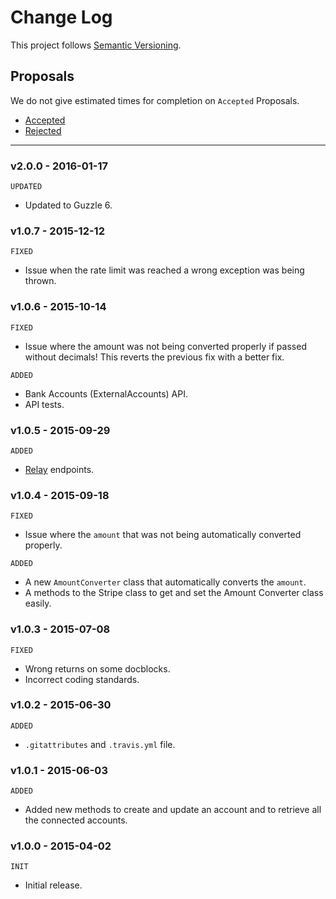 # Change Log

This project follows [Semantic Versioning](CONTRIBUTING.md).

## Proposals

We do not give estimated times for completion on `Accepted` Proposals.

- [Accepted](https://github.com/cartalyst/stripe/labels/Accepted)
- [Rejected](https://github.com/cartalyst/stripe/labels/Rejected)

---

### v2.0.0 - 2016-01-17

`UPDATED`

- Updated to Guzzle 6.

### v1.0.7 - 2015-12-12

`FIXED`

- Issue when the rate limit was reached a wrong exception was being thrown.

### v1.0.6 - 2015-10-14

`FIXED`

- Issue where the amount was not being converted properly if passed without decimals! This reverts the previous fix with a better fix.

`ADDED`

- Bank Accounts (ExternalAccounts) API.
- API tests.

### v1.0.5 - 2015-09-29

`ADDED`

- [Relay](https://stripe.com/relay) endpoints.

### v1.0.4 - 2015-09-18

`FIXED`

- Issue where the `amount` that was not being automatically converted properly.

`ADDED`

- A new `AmountConverter` class that automatically converts the `amount`.
- A methods to the Stripe class to get and set the Amount Converter class easily.

### v1.0.3 - 2015-07-08

`FIXED`

- Wrong returns on some docblocks.
- Incorrect coding standards.

### v1.0.2 - 2015-06-30

`ADDED`

- `.gitattributes` and `.travis.yml` file.

### v1.0.1 - 2015-06-03

`ADDED`

- Added new methods to create and update an account and to retrieve all the connected accounts.

### v1.0.0 - 2015-04-02

`INIT`

- Initial release.
